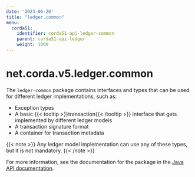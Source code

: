 ```yaml
---
date: '2023-06-20'
title: "ledger.common"
menu:
  corda51:
    identifier: corda51-api-ledger-common
    parent: corda51-api-ledger
    weight: 1000
---
```

# net.corda.v5.ledger.common

The `ledger-common` package contains interfaces and types that can be used for different ledger implementations, such as:
* Exception types
* A basic {{< tooltip >}}transaction{{< /tooltip >}} interface that gets implemented by different ledger models
* A transaction signature format
* A container for transaction metadata

{{< note >}}
Any ledger model implementation can use any of these types, but it is not mandatory.
{{< /note >}}

For more information, see the documentation for the package in the <a href="/en/api-ref/corda/{{<version-num>}}/net/corda/v5/ledger/common/package-summary.html" target=" blank">Java API documentation</a>.
